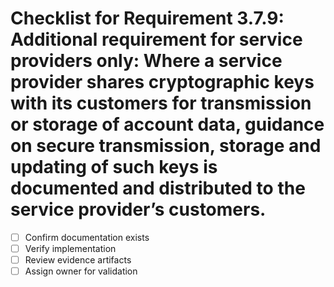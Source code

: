 # Checklist for Requirement 3.7.9: Additional requirement for service providers only: Where a service provider shares cryptographic keys with its customers for transmission or storage of account data, guidance on secure transmission, storage and updating of such keys is documented and distributed to the service provider’s customers.

- [ ] Confirm documentation exists
- [ ] Verify implementation
- [ ] Review evidence artifacts
- [ ] Assign owner for validation
